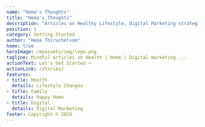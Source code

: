 ```yaml
---
name: "Hema's Thoughts"
title: "Hema's Thoughts"
description: "Articles on Healthy Lifestyle, Digital Marketing strategies, etc., - in simple words that you can understand easily"
position: 1
category: Getting Started
author: "Hema Thiruchelvam"
home: true
heroImage: /myassets/img/logo.png
tagline: Mindful articles on Health | Home | Digital marketing ...
actionText: Let's Get Started →
actionLink: /stories/
features:
- title: Health
  details: Lifestyle Changes
- title: Family
  details: Happy Home
- title: Digital
  details: Digital Marketing
footer: Copyright © 2020
---
```

